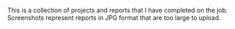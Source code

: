 This is a collection of projects and reports that I have completed on the job. 
Screenshots represent reports in JPG format that are too large to upload. 
